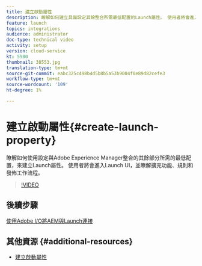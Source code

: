 ```yaml
---
title: 建立啟動屬性
description: 瞭解如何建立具備設定其餘整合所需最低配置的Launch屬性。 使用者將會進入Launch UI，並瞭解擴充功能、規則和發佈工作流程。
feature: launch
topics: integrations
audience: administrator
doc-type: technical video
activity: setup
version: cloud-service
kt: 5980
thumbnail: 38553.jpg
translation-type: tm+mt
source-git-commit: eabc325c498b4d5b8b5a53b9004f0e89d82cefe3
workflow-type: tm+mt
source-wordcount: '109'
ht-degree: 1%

---
```



# 建立啟動屬性{#create-launch-property}

瞭解如何使用設定與Adobe Experience Manager整合的其餘部分所需的最低配置，來建立Launch屬性。 使用者將會進入Launch UI，並瞭解擴充功能、規則和發佈工作流程。

>[!VIDEO](https://video.tv.adobe.com/v/38553?quality=12&learn=on)

## 後續步驟

[使用Adobe I/O將AEM與Launch連接](connect-aem-launch-adobe-io.md)

## 其他資源 {#additional-resources}

* [建立啟動屬性](https://docs.adobe.com/content/help/en/core-services-learn/implementing-in-websites-with-launch/configure-launch/launch.html)
